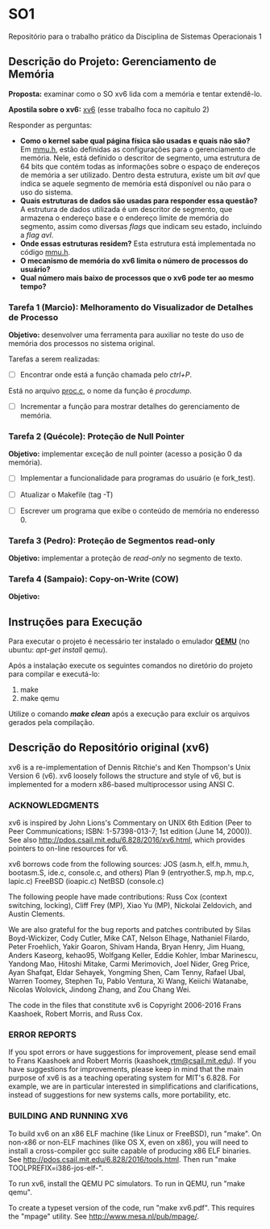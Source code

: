 # SO1
Repositório para o trabalho prático da Disciplina de Sistemas Operacionais 1

## Descrição do Projeto: Gerenciamento de Memória
**Proposta:** examinar como o SO xv6 lida com a memória e tentar extendê-lo.

**Apostila sobre o xv6:** [xv6](http://www.cs.umanitoba.ca/~comp4430/readings/book-rev8.pdf) (esse trabalho foca no capítulo 2)

Responder as perguntas:
* **Como o kernel sabe qual página física são usadas e quais não são?**
    Em [mmu.h](xv6/mmu.h), estão definidas as configurações para o gerenciamento de memória. Nele, está definido o descritor de segmento, uma estrutura de 64 bits que contém todas as informações sobre o espaço de endereços de memória a ser utilizado. Dentro desta estrutura, existe um bit *avl* que indica se aquele segmento de memória está disponível ou não para o uso do sistema.
* **Quais estruturas de dados são usadas para responder essa questão?**
    A estrutura de dados utilizada é um descritor de segmento, que armazena o endereço base e o endereço limite de memória do segmento, assim como diversas *flags* que indicam seu estado, incluindo a *flag avl*.
* **Onde essas estruturas residem?**
    Esta estrutura está implementada no código [mmu.h](xv6/mmu.h).
* **O mecanismo de memória do xv6 limita o número de processos do usuário?**
* **Qual número mais baixo de processos que o xv6 pode ter ao mesmo tempo?**


### Tarefa 1 (Marcio): Melhoramento do Visualizador de Detalhes de Processo
**Objetivo:** desenvolver uma ferramenta para auxiliar no teste do uso de memória dos processos no sistema original.

Tarefas a serem realizadas:
- [ ] Encontrar onde está a função chamada pelo *ctrl+P*.

Está no arquivo [proc.c](xv6/proc.c), o nome da função é *procdump*.
- [ ] Incrementar a função para mostrar detalhes do gerenciamento de memória.

### Tarefa 2 (Quécole): Proteção de Null Pointer
**Objetivo:** implementar exceção de null pointer (acesso a posição 0 da memória).

- [ ] Implementar a funcionalidade para programas do usuário (e fork_test).

- [ ] Atualizar o Makefile (tag -T)

- [ ] Escrever um programa que exibe o conteúdo de memória no enderesso 0.

### Tarefa 3 (Pedro): Proteção de Segmentos read-only
**Objetivo:** implementar a proteção de *read-only* no segmento de texto.

### Tarefa 4 (Sampaio): Copy-on-Write (COW)
**Objetivo:**

## Instruções para Execução
Para executar o projeto é necessário ter instalado o emulador [**QEMU**](http://www.qemu.org/) (no ubuntu: *apt-get install qemu*).

Após a instalação execute os seguintes comandos no diretório do projeto para compilar e executá-lo:
1. make
2. make qemu

Utilize o comando ***make clean*** após a execução para excluir os arquivos gerados pela compilação.

## Descrição do Repositório original (xv6)

xv6 is a re-implementation of Dennis Ritchie's and Ken Thompson's Unix
Version 6 (v6).  xv6 loosely follows the structure and style of v6,
but is implemented for a modern x86-based multiprocessor using ANSI C.

### ACKNOWLEDGMENTS

xv6 is inspired by John Lions's Commentary on UNIX 6th Edition (Peer
to Peer Communications; ISBN: 1-57398-013-7; 1st edition (June 14,
2000)). See also http://pdos.csail.mit.edu/6.828/2016/xv6.html, which
provides pointers to on-line resources for v6.

xv6 borrows code from the following sources:
    JOS (asm.h, elf.h, mmu.h, bootasm.S, ide.c, console.c, and others)
    Plan 9 (entryother.S, mp.h, mp.c, lapic.c)
    FreeBSD (ioapic.c)
    NetBSD (console.c)

The following people have made contributions: Russ Cox (context switching,
locking), Cliff Frey (MP), Xiao Yu (MP), Nickolai Zeldovich, and Austin
Clements.

We are also grateful for the bug reports and patches contributed by Silas
Boyd-Wickizer, Cody Cutler, Mike CAT, Nelson Elhage, Nathaniel Filardo, Peter
Froehlich, Yakir Goaron, Shivam Handa, Bryan Henry, Jim Huang, Anders Kaseorg,
kehao95, Wolfgang Keller, Eddie Kohler, Imbar Marinescu, Yandong Mao, Hitoshi
Mitake, Carmi Merimovich, Joel Nider, Greg Price, Ayan Shafqat, Eldar Sehayek,
Yongming Shen, Cam Tenny, Rafael Ubal, Warren Toomey, Stephen Tu, Pablo Ventura,
Xi Wang, Keiichi Watanabe, Nicolas Wolovick, Jindong Zhang, and Zou Chang Wei.

The code in the files that constitute xv6 is
Copyright 2006-2016 Frans Kaashoek, Robert Morris, and Russ Cox.

### ERROR REPORTS

If you spot errors or have suggestions for improvement, please send email to
Frans Kaashoek and Robert Morris (kaashoek,rtm@csail.mit.edu).  If you have
suggestions for improvements, please keep in mind that the main purpose of xv6
is as a teaching operating system for MIT's 6.828. For example, we are in
particular interested in simplifications and clarifications, instead of
suggestions for new systems calls, more portability, etc.

### BUILDING AND RUNNING XV6

To build xv6 on an x86 ELF machine (like Linux or FreeBSD), run "make".
On non-x86 or non-ELF machines (like OS X, even on x86), you will
need to install a cross-compiler gcc suite capable of producing x86 ELF
binaries.  See http://pdos.csail.mit.edu/6.828/2016/tools.html.
Then run "make TOOLPREFIX=i386-jos-elf-".

To run xv6, install the QEMU PC simulators.  To run in QEMU, run "make qemu".

To create a typeset version of the code, run "make xv6.pdf".  This
requires the "mpage" utility.  See http://www.mesa.nl/pub/mpage/.
